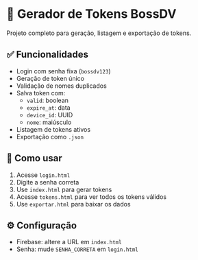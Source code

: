 # 🔐 Gerador de Tokens BossDV

Projeto completo para geração, listagem e exportação de tokens.

## ✅ Funcionalidades

- Login com senha fixa (`bossdv123`)
- Geração de token único
- Validação de nomes duplicados
- Salva token com:
  - `valid`: boolean
  - `expire_at`: data
  - `device_id`: UUID
  - `nome`: maiúsculo
- Listagem de tokens ativos
- Exportação como `.json`

## 🚀 Como usar

1. Acesse `login.html`
2. Digite a senha correta
3. Use `index.html` para gerar tokens
4. Acesse `tokens.html` para ver todos os tokens válidos
5. Use `exportar.html` para baixar os dados

## ⚙️ Configuração

- Firebase: altere a URL em `index.html`
- Senha: mude `SENHA_CORRETA` em `login.html`